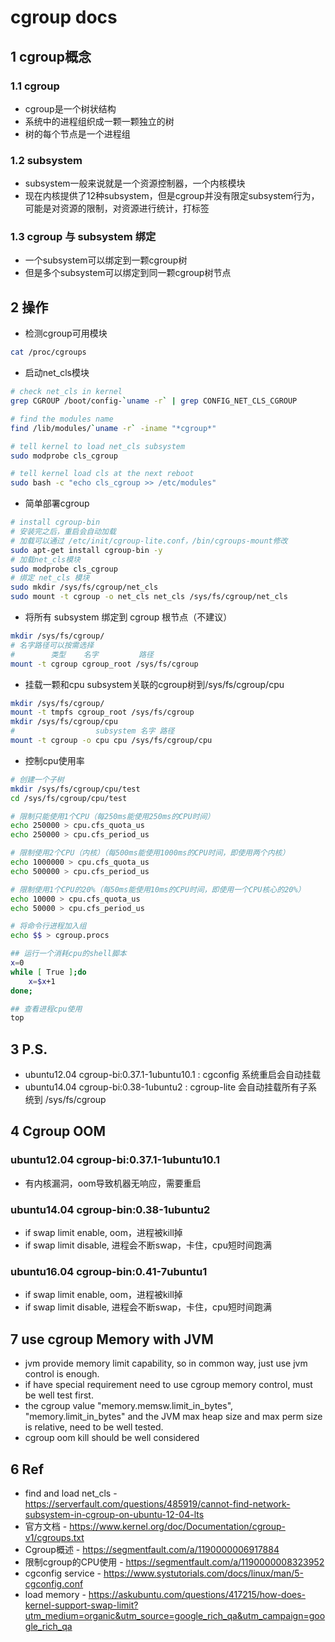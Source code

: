 # cgroup docs

## 1 cgroup概念

### 1.1 cgroup
- cgroup是一个树状结构
- 系统中的进程组织成一颗一颗独立的树
- 树的每个节点是一个进程组

### 1.2 subsystem 
- subsystem一般来说就是一个资源控制器，一个内核模块
- 现在内核提供了12种subsystem，但是cgroup并没有限定subsystem行为，可能是对资源的限制，对资源进行统计，打标签
 
### 1.3 cgroup 与 subsystem 绑定
- 一个subsystem可以绑定到一颗cgroup树
- 但是多个subsystem可以绑定到同一颗cgroup树节点


## 2 操作
- 检测cgroup可用模块
```sh 
cat /proc/cgroups
```

- 启动net_cls模块
```sh
# check net_cls in kernel
grep CGROUP /boot/config-`uname -r` | grep CONFIG_NET_CLS_CGROUP

# find the modules name
find /lib/modules/`uname -r` -iname "*cgroup*"

# tell kernel to load net_cls subsystem
sudo modprobe cls_cgroup

# tell kernel load cls at the next reboot
sudo bash -c "echo cls_cgroup >> /etc/modules"
```

- 简单部署cgroup
```sh
# install cgroup-bin
# 安装完之后，重启会自动加载
# 加载可以通过 /etc/init/cgroup-lite.conf，/bin/cgroups-mount修改
sudo apt-get install cgroup-bin -y
# 加载net_cls模块
sudo modprobe cls_cgroup
# 绑定 net_cls 模块
sudo mkdir /sys/fs/cgroup/net_cls
sudo mount -t cgroup -o net_cls net_cls /sys/fs/cgroup/net_cls
```

- 将所有 subsystem 绑定到 cgroup 根节点（不建议）
```sh
mkdir /sys/fs/cgroup/
# 名字路径可以按需选择
#        类型    名字         路径
mount -t cgroup cgroup_root /sys/fs/cgroup
```

- 挂载一颗和cpu subsystem关联的cgroup树到/sys/fs/cgroup/cpu
```sh
mkdir /sys/fs/cgroup/
mount -t tmpfs cgroup_root /sys/fs/cgroup
mkdir /sys/fs/cgroup/cpu
#                  subsystem 名字 路径
mount -t cgroup -o cpu cpu /sys/fs/cgroup/cpu
```

- 控制cpu使用率
```sh
# 创建一个子树
mkdir /sys/fs/cgroup/cpu/test
cd /sys/fs/cgroup/cpu/test

# 限制只能使用1个CPU（每250ms能使用250ms的CPU时间）
echo 250000 > cpu.cfs_quota_us
echo 250000 > cpu.cfs_period_us

# 限制使用2个CPU（内核）（每500ms能使用1000ms的CPU时间，即使用两个内核）
echo 1000000 > cpu.cfs_quota_us 
echo 500000 > cpu.cfs_period_us 

# 限制使用1个CPU的20%（每50ms能使用10ms的CPU时间，即使用一个CPU核心的20%）
echo 10000 > cpu.cfs_quota_us
echo 50000 > cpu.cfs_period_us

# 将命令行进程加入组
echo $$ > cgroup.procs

## 运行一个消耗cpu的shell脚本
x=0
while [ True ];do
    x=$x+1
done;

## 查看进程cpu使用
top
```

## 3 P.S.
- ubuntu12.04 cgroup-bi:0.37.1-1ubuntu10.1 : cgconfig 系统重启会自动挂载
- ubuntu14.04 cgroup-bi:0.38-1ubuntu2 : cgroup-lite 会自动挂载所有子系统到 /sys/fs/cgroup

## 4 Cgroup OOM

### ubuntu12.04 cgroup-bi:0.37.1-1ubuntu10.1
- 有内核漏洞，oom导致机器无响应，需要重启

### ubuntu14.04 cgroup-bin:0.38-1ubuntu2
- if swap limit enable, oom，进程被kill掉
- if swap limit disable, 进程会不断swap，卡住，cpu短时间跑满

### ubuntu16.04 cgroup-bin:0.41-7ubuntu1
- if swap limit enable, oom，进程被kill掉
- if swap limit disable, 进程会不断swap，卡住，cpu短时间跑满

## 7 use cgroup Memory with JVM
- jvm provide memory limit capability, so in common way, just use jvm control is enough.
- if have special requirement need to use cgroup memory control, must be well test first.
- the cgroup value "memory.memsw.limit_in_bytes", "memory.limit_in_bytes" and the JVM max heap size and max perm size is relative, need to be well tested.
- cgroup oom kill should be well considered

## 6 Ref

- find and load net_cls - https://serverfault.com/questions/485919/cannot-find-network-subsystem-in-cgroup-on-ubuntu-12-04-lts
- 官方文档 - https://www.kernel.org/doc/Documentation/cgroup-v1/cgroups.txt
- Cgroup概述 - https://segmentfault.com/a/1190000006917884
- 限制cgroup的CPU使用 - https://segmentfault.com/a/1190000008323952
- cgconfig service - https://www.systutorials.com/docs/linux/man/5-cgconfig.conf
- load memory - https://askubuntu.com/questions/417215/how-does-kernel-support-swap-limit?utm_medium=organic&utm_source=google_rich_qa&utm_campaign=google_rich_qa